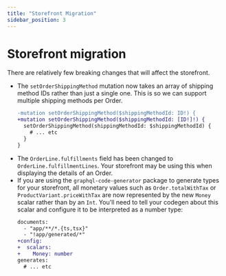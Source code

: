 ```yaml
---
title: "Storefront Migration"
sidebar_position: 3
---
```


# Storefront migration

There are relatively few breaking changes that will affect the storefront.

- The `setOrderShippingMethod` mutation now takes an array of shipping method IDs rather than just a single one. This is so we can support multiple shipping methods per Order.
   ```diff
   -mutation setOrderShippingMethod($shippingMethodId: ID!) {
   +mutation setOrderShippingMethod($shippingMethodId: [ID!]!) {
     setOrderShippingMethod(shippingMethodId: $shippingMethodId) {
       # ... etc
     }
   } 
   ```
- The `OrderLine.fulfillments` field has been changed to `OrderLine.fulfillmentLines`. Your storefront may be using this when displaying the details of an Order.
- If you are using the `graphql-code-generator` package to generate types for your storefront, all monetary values such as `Order.totalWithTax` or `ProductVariant.priceWithTax` are now represented by the new `Money` scalar rather than by an `Int`. You'll need to tell your codegen about this scalar and configure it to be interpreted as a number type:
   ```diff
   documents:
     - "app/**/*.{ts,tsx}"
     - "!app/generated/*"
   +config:
   +  scalars:
   +    Money: number
   generates:
     # ... etc
   ```
